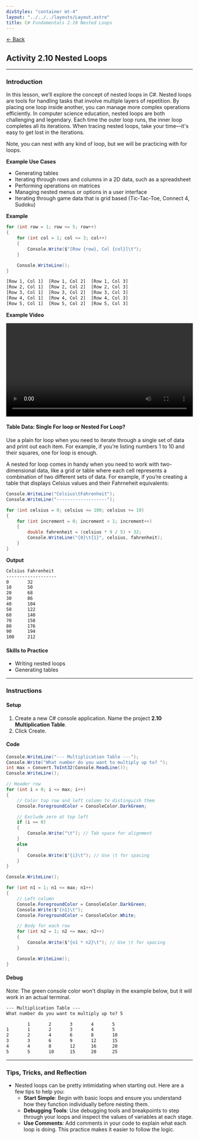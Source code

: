 ```yaml
---
divStyles: "container mt-4"
layout: "../../../layouts/Layout.astro"
title: C# Fundamentals 2.10 Nested Loops
---
```


[← Back](/c-sharp-fundamentals/)

## Activity 2.10 Nested Loops

---

### Introduction

In this lesson, we’ll explore the concept of nested loops in C#. Nested loops are tools for handling tasks that involve multiple layers of repetition. By placing one loop inside another, you can manage more complex operations efficiently. In computer science education, nested loops are both challenging and legendary. Each time the outer loop runs, the inner loop completes all its iterations. When tracing nested loops, take your time—it's easy to get lost in the iterations.

Note, you can nest with any kind of loop, but we will be practicing with for loops.

**Example Use Cases**

- Generating tables
- Iterating through rows and columns in a 2D data, such as a spreadsheet
- Performing operations on matrices
- Managing nested menus or options in a user interface
- Iterating through game data that is grid based (Tic-Tac-Toe, Connect 4, Sudoku)

**Example**

```cs
for (int row = 1; row <= 5; row++)
{
	for (int col = 1; col <= 3; col++)
	{
        Console.Write($"[Row {row}, Col {col}]\t");
	}

    Console.WriteLine();
}
```
```txt
[Row 1, Col 1]  [Row 1, Col 2]  [Row 1, Col 3]
[Row 2, Col 1]  [Row 2, Col 2]  [Row 2, Col 3]
[Row 3, Col 1]  [Row 3, Col 2]  [Row 3, Col 3]
[Row 4, Col 1]  [Row 4, Col 2]  [Row 4, Col 3]
[Row 5, Col 1]  [Row 5, Col 2]  [Row 5, Col 3]
```

**Example Video**

<video src="/courses/c-sharp-fundamentals/nested-loop-animation.mp4" controls style="width: 100%; max-width: 640px;"></video>

#### Table Data: Single For loop or Nested For Loop?

Use a plain for loop when you need to iterate through a single set of data and print out each item. For example, if you’re listing numbers 1 to 10 and their squares, one for loop is enough.

A nested for loop comes in handy when you need to work with two-dimensional data, like a grid or table where each cell represents a combination of two different sets of data. For example, if you’re creating a table that displays Celsius values and their Fahrneheit equivalents:

```cs
Console.WriteLine("Celsius\tFahrenheit");
Console.WriteLine("-------------------");

for (int celsius = 0; celsius <= 100; celsius += 10)
{
    for (int increment = 0; increment < 1; increment++)
    {
        double fahrenheit = (celsius * 9 / 5) + 32;
        Console.WriteLine("{0}\t{1}", celsius, fahrenheit);
    }
}
```

**Output**

```txt
Celsius Fahrenheit
-------------------
0       32
10      50
20      68
30      86
40      104
50      122
60      140
70      158
80      176
90      194
100     212
```

#### Skills to Practice

- Writing nested loops
- Generating tables

---

### Instructions

#### Setup

1. Create a new C# console application. Name the project **2.10 Multiplication Table**.
2. Click Create.

#### Code

```cs
Console.WriteLine("--- Multiplication Table ---");
Console.Write("What number do you want to multiply up to? ");
int max = Convert.ToInt32(Console.ReadLine());
Console.WriteLine();

// Header row
for (int i = 0; i <= max; i++)
{
    // Color top row and left column to distinguish them
    Console.ForegroundColor = ConsoleColor.DarkGreen;

    // Exclude zero at top left
    if (i == 0)
    {
        Console.Write("\t"); // Tab space for alignment
    }
    else
    {
        Console.Write($"{i}\t"); // Use \t for spacing
    }
}

Console.WriteLine();

for (int n1 = 1; n1 <= max; n1++)
{
    // Left column
    Console.ForegroundColor = ConsoleColor.DarkGreen;
    Console.Write($"{n1}\t");
    Console.ForegroundColor = ConsoleColor.White;

    // Body for each row
    for (int n2 = 1; n2 <= max; n2++)
    {
        Console.Write($"{n1 * n2}\t"); // Use \t for spacing
    }

    Console.WriteLine();
}
```

#### Debug

Note: The green console color won't display in the example below, but it will work in an actual terminal.

```txt
--- Multiplication Table ---
What number do you want to multiply up to? 5

        1       2       3       4       5
1       1       2       3       4       5
2       2       4       6       8       10
3       3       6       9       12      15
4       4       8       12      16      20
5       5       10      15      20      25
```

---

### Tips, Tricks, and Reflection

- Nested loops can be pretty intimidating when starting out. Here are a few tips to help you:
    - **Start Simple**: Begin with basic loops and ensure you understand how they function individually before nesting them.
    - **Debugging Tools**: Use debugging tools and breakpoints to step through your loops and inspect the values of variables at each stage.
    - **Use Comments**: Add comments in your code to explain what each loop is doing. This practice makes it easier to follow the logic.